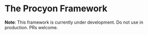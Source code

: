 # The Procyon Framework
**Note**: This framework is currently under development. Do not use in production. PRs welcome.